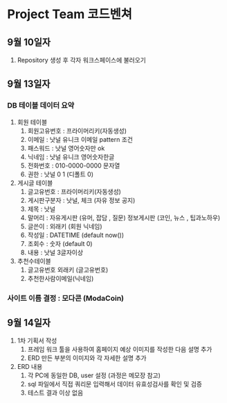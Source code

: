 # Project Team 코드벤쳐
## 9월 10일자 
1. Repository 생성 후 각자 워크스페이스에 불러오기
## 9월 13일자
### DB 테이블 데이터 요약  

1. 회원 테이블
    1. 회원고유번호 : 프라이머리키(자동생성)
    2. 이메일 : 낫널 유니크  이메일 pattern 조건 
    3. 패스워드 : 낫널 영어숫자만 ok
    4. 닉네임 : 낫널 유니크 영어숫자한글
    5. 전화번호	: 010-0000-0000 문자열
    6. 권한 : 낫널 0 1 (디폴트 0) 
2. 게시글 테이블
    1. 글고유번호 : 프라이머리키(자동생성)
    2. 게시판구분자 : 낫널, 체크 (자유 정보 공지) 
    3. 제목	: 낫널 
    4. 말머리 : 자유게시판 (유머, 잡담 , 질문) 정보게시판 (코인, 뉴스 , 팁과노하우)
    5. 글쓴이 : 외래키 (회원 닉네임)
    6. 작성일 : DATETIME (default now())
    7. 조회수 : 숫자 (default 0)
    8. 내용 : 낫널 3글자이상  
3. 추천수테이블
    1. 글고유번호	외래키 (글고유번호)	
    2. 추천한사람이메일(닉네임)
### 사이트 이름 결정 : 모다콘 (ModaCoin) 


## 9월 14일자
1. 1차 기획서 작성
    1. 프레임 워크 툴을 사용하여 홈페이지 예상 이미지를 작성한 다음 설명 추가
    2. ERD 만든 부분의 이미지와 각 자세한 설명 추가
2. ERD 내용
    1. 각 PC에 동일한 DB, user 설정 (과정은 메모장 참고) 
    2. sql 파일에서 직접 쿼리문 입력해서 데이터 유효성검사를 확인 및 검증
    3. 테스트 결과 이상 없음 
